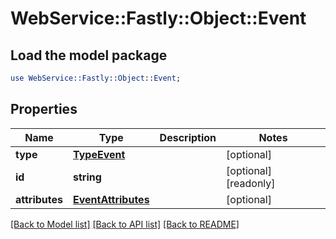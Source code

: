 # WebService::Fastly::Object::Event

## Load the model package
```perl
use WebService::Fastly::Object::Event;
```

## Properties
Name | Type | Description | Notes
------------ | ------------- | ------------- | -------------
**type** | [**TypeEvent**](TypeEvent.md) |  | [optional] 
**id** | **string** |  | [optional] [readonly] 
**attributes** | [**EventAttributes**](EventAttributes.md) |  | [optional] 

[[Back to Model list]](../README.md#documentation-for-models) [[Back to API list]](../README.md#documentation-for-api-endpoints) [[Back to README]](../README.md)


